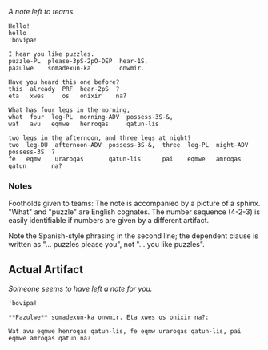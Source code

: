 *A note left to teams.*

    Hello!
    hello
    'bovipa!

    I hear you like puzzles.
    puzzle-PL  please-3pS-2pO-DEP  hear-1S.
    pazulwe    somadexun-ka        onwmir.

    Have you heard this one before?
    this  already  PRF  hear-2pS  ?
    eta   xwes     os   onixir    na?

    What has four legs in the morning,
    what  four  leg-PL  morning-ADV  possess-3S-&,
    wat   avu   eqmwe   henroqas     qatun-lis

    two legs in the afternoon, and three legs at night?
    two  leg-DU  afternoon-ADV  possess-3S-&,  three  leg-PL  night-ADV  possess-3S  ?
    fe   eqmw    uraroqas       qatun-lis      pai    eqmwe   amroqas   qatun       na?

### Notes

Footholds given to teams: The note is accompanied by a picture of a sphinx.
"What" and "puzzle" are English cognates. The number sequence (4-2-3) is easily
identifiable if numbers are given by a different artifact.

Note the Spanish-style phrasing in the second line; the dependent clause is
written as "... puzzles please you", not "... you like puzzles".

## Actual Artifact

*Someone seems to have left a note for you.*

    'bovipa!

    **Pazulwe** somadexun-ka onwmir. Eta xwes os onixir na?:

    Wat avu eqmwe henroqas qatun-lis, fe eqmw uraroqas qatun-lis, pai eqmwe amroqas qatun na?
